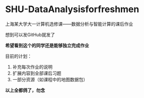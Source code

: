 # SHU-DataAnalysisforfreshmen
上海某大学大一计算机选修课——数据分析与智能计算的课后作业

想到可以发GitHub就发了

**希望看到这个的同学还是能够独立完成作业**

目前的计划：
1. 补充每次作业的说明
2. 扩展内容到全部课后习题
3. 一部分资源（如课程中的地图数据包）

**以上全都鸽了，勿念**
